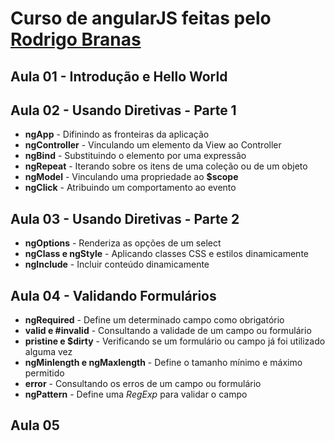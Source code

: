 # Curso de angularJS feitas pelo [Rodrigo Branas]

## Aula 01 - Introdução e Hello World
## Aula 02 - Usando Diretivas - Parte 1

- **ngApp** - Difinindo as fronteiras da aplicação 
- **ngController** - Vinculando um elemento da View ao Controller 
- **ngBind** - Substituindo o elemento por uma expressão
- **ngRepeat** - Iterando sobre os itens de uma coleção ou de um objeto
- **ngModel** - Vinculando uma propriedade ao **$scope**
- **ngClick** - Atribuindo um comportamento ao evento

## Aula 03 - Usando Diretivas - Parte 2

- **ngOptions** - Renderiza as opções de um select
- **ngClass e ngStyle** - Aplicando classes CSS e estilos dinamicamente
- **ngInclude** - Incluir conteúdo dinamicamente

## Aula 04 - Validando Formulários

- **ngRequired** - Define um determinado campo como obrigatório
- **valid e #invalid** - Consultando a validade de um campo ou formulário
- **pristine e $dirty** - Verificando se um formulário ou campo já foi utilizado alguma vez
- **ngMinlength e ngMaxlength** - Define o tamanho mínimo e máximo permitido
- **error** - Consultando os erros de um campo ou formulário
- **ngPattern** - Define uma *RegExp* para validar o campo

## Aula 05 

[Rodrigo Branas]: <https://www.youtube.com/playlist?list=PLQCmSnNFVYnTD5p2fR4EXmtlR6jQJMbPb>
